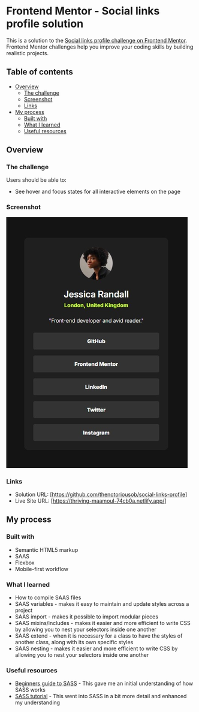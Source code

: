 # Frontend Mentor - Social links profile solution

This is a solution to the [Social links profile challenge on Frontend Mentor](https://www.frontendmentor.io/challenges/social-links-profile-UG32l9m6dQ). Frontend Mentor challenges help you improve your coding skills by building realistic projects. 

## Table of contents

- [Overview](#overview)
  - [The challenge](#the-challenge)
  - [Screenshot](#screenshot)
  - [Links](#links)
- [My process](#my-process)
  - [Built with](#built-with)
  - [What I learned](#what-i-learned)
  - [Useful resources](#useful-resources)

## Overview

### The challenge

Users should be able to:

- See hover and focus states for all interactive elements on the page

### Screenshot

![](./screenshot.jpg)


### Links

- Solution URL: [https://github.com/thenotoriousob/social-links-profile]
- Live Site URL: [https://thriving-maamoul-74cb0a.netlify.app/]

## My process

### Built with

- Semantic HTML5 markup
- SAAS
- Flexbox
- Mobile-first workflow

### What I learned

- How to compile SAAS files
- SAAS variables - makes it easy to maintain and update styles across a project
- SAAS import - makes it possible to import modular pieces
- SAAS mixins/includes - makes it easier and more efficient to write CSS by allowing you to nest your selectors inside one another
- SAAS extend - when it is necessary for a class to have the styles of another class, along with its own specific styles
- SAAS nesting - makes it easier and more efficient to write CSS by allowing you to nest your selectors inside one another

### Useful resources

- [Beginners guide to SASS](https://www.freecodecamp.org/news/the-beginners-guide-to-sass/) - This gave me an initial understanding of how SASS works
- [SASS tutorial](https://www.geeksforgeeks.org/sass/) - This went into SASS in a bit more detail and enhanced my understanding


